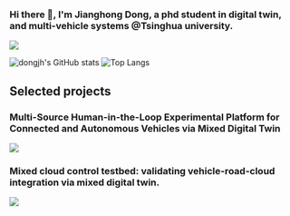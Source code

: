 ### Hi there 👋, I'm Jianghong Dong, a phd student in digital twin, and multi-vehicle systems @Tsinghua university.
<!--
My research focuses on controlling multiple moving agents. More info? Check out [my website](https://kei18.github.io/).
-->
![](https://komarev.com/ghpvc/?username=dongjh20&color=brightgreen)

![dongjh's GitHub stats](https://github-readme-stats.vercel.app/api?username=dongjh20&count_private=false&show_icons=true)
![Top Langs](https://github-readme-stats.vercel.app/api/top-langs/?username=dongjh20&exclude_repo=dotfiles&hide=Jupyter%20Notebook,Smalltalk,CMake,Makefile&langs_count=10&layout=compact)

## Selected projects

### Multi-Source Human-in-the-Loop Experimental Platform for Connected and Autonomous Vehicles via Mixed Digital Twin

[![](https://github-readme-stats.vercel.app/api/pin/?username=dongjh20&repo=MSH-MCCT)](https://dongjh20.github.io/MSH-MCCT)

### Mixed cloud control testbed: validating vehicle-road-cloud integration via mixed digital twin.

[![](https://github-readme-stats.vercel.app/api/pin/?username=dongjh20&repo=MCCT)](https://dongjh20.github.io/MCCT)

<!--
**dongjh20/dongjh20** is a ✨ _special_ ✨ repository because its `README.md` (this file) appears on your GitHub profile.

Here are some ideas to get you started:

- 🔭 I’m currently working on ...
- 🌱 I’m currently learning ...
- 👯 I’m looking to collaborate on ...
- 🤔 I’m looking for help with ...
- 💬 Ask me about ...
- 📫 How to reach me: ...
- 😄 Pronouns: ...
- ⚡ Fun fact: ...
-->
